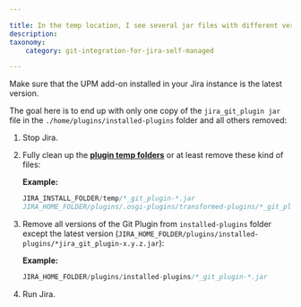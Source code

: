 ```yaml
---

title: In the temp location, I see several jar files with different versions updated at the same time. What would be the procedure for cleaning them up?
description:
taxonomy:
    category: git-integration-for-jira-self-managed

---
```



Make sure that the UPM add-on installed in your Jira instance is the latest version.

The goal here is to end up with only one copy of the `jira_git_plugin jar` file in the `./home/plugins/installed-plugins` folder and all others removed:

1.  Stop Jira.
    
2.  Fully clean up the [**plugin temp folders**](https://answers.atlassian.com/questions/7110972/can-we-clean-up-osgi-plugins-in-jira) or at least remove these kind of files:
    
    **Example:**
    
    ```java
    JIRA_INSTALL_FOLDER/temp/*_git_plugin-*.jar
    JIRA_HOME_FOLDER/plugins/.osgi-plugins/transformed-plugins/*_git_plugin-*.jar
    ```
    
3.  Remove all versions of the Git Plugin from `installed-plugins` folder except the latest version (`JIRA_HOME_FOLDER/plugins/installed-plugins/*jira_git_plugin-x.y.z.jar`):
    
    **Example:**
    
    ```java
    JIRA_HOME_FOLDER/plugins/installed-plugins/*_git_plugin-*.jar
    ```
    
4.  Run Jira.
    
